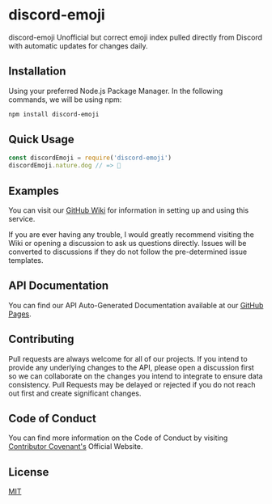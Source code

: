 # discord-emoji

discord-emoji Unofficial but correct emoji index pulled directly from Discord with automatic updates for changes daily.

## Installation

Using your preferred Node.js Package Manager. In the following commands, we will be using npm:

```bash
npm install discord-emoji
```

## Quick Usage

```js
const discordEmoji = require('discord-emoji')
discordEmoji.nature.dog // => 🐶
```

## Examples

You can visit our [GitHub Wiki](https://github.com/amethyst-studio/discord-emoji/wiki) for information in setting up and using this service.

If you are ever having any trouble, I would greatly recommend visiting the Wiki or opening a discussion to ask us questions directly. Issues will be converted to discussions if they do not follow the pre-determined issue templates.

## API Documentation

You can find our API Auto-Generated Documentation available at our [GitHub Pages](https://amethyst-studio.github.io/discord-emoji/index.html).

## Contributing

Pull requests are always welcome for all of our projects.
If you intend to provide any underlying changes to the API, please open a discussion first so we can collaborate on the changes you intend to integrate to ensure data consistency. Pull Requests may be delayed or rejected if you do not reach out first and create significant changes.

## Code of Conduct

You can find more information on the Code of Conduct by visiting [Contributor Covenant's](https://www.contributor-covenant.org/) Official Website.

## License
[MIT](https://choosealicense.com/licenses/mit/)
